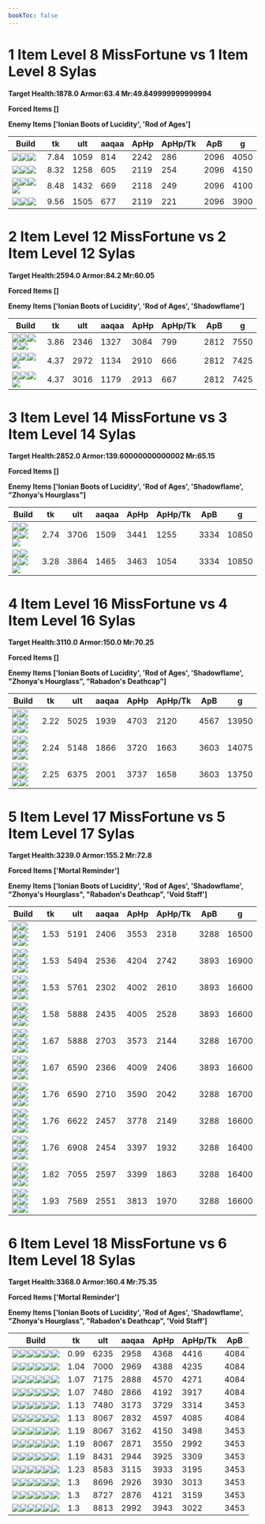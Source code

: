 ```yaml
---
bookToc: false
---
```


# 1 Item Level 8 MissFortune vs 1 Item Level 8 Sylas

**Target Health:1878.0 Armor:63.4 Mr:49.849999999999994**


**Forced Items []**


**Enemy Items ['Ionian Boots of Lucidity', 'Rod of Ages']**




Build | tk | ult | aaqaa |ApHp | ApHp/Tk | ApB | g
-|-|-|-|-|-|-|-
![](/item/3153.png)![](/item/1001.png)![](/item/1055.png)|7.84|1059|814|2242|286|2096|4050
![](/item/6675.png)![](/item/1001.png)![](/item/1055.png)|8.32|1258|605|2119|254|2096|4150
![](/item/6676.png)![](/item/1001.png)![](/item/1055.png)![](/item/1036.png)|8.48|1432|669|2118|249|2096|4100
![](/item/3142.png)![](/item/1055.png)![](/item/1036.png)|9.56|1505|677|2119|221|2096|3900




























































# 2 Item Level 12 MissFortune vs 2 Item Level 12 Sylas

**Target Health:2594.0 Armor:84.2 Mr:60.05**


**Forced Items []**


**Enemy Items ['Ionian Boots of Lucidity', 'Rod of Ages', 'Shadowflame']**




Build | tk | ult | aaqaa |ApHp | ApHp/Tk | ApB | g
-|-|-|-|-|-|-|-
![](/item/3153.png)![](/item/3142.png)![](/item/1055.png)![](/item/1036.png)![](/item/1036.png)|3.86|2346|1327|3084|799|2812|7550
![](/item/6676.png)![](/item/3142.png)![](/item/1055.png)![](/item/1037.png)|4.37|2972|1134|2910|666|2812|7425
![](/item/3142.png)![](/item/3036.png)![](/item/1055.png)![](/item/1037.png)|4.37|3016|1179|2913|667|2812|7425




























































# 3 Item Level 14 MissFortune vs 3 Item Level 14 Sylas

**Target Health:2852.0 Armor:139.60000000000002 Mr:65.15**


**Forced Items []**


**Enemy Items ['Ionian Boots of Lucidity', 'Rod of Ages', 'Shadowflame', "Zhonya's Hourglass"]**




Build | tk | ult | aaqaa |ApHp | ApHp/Tk | ApB | g
-|-|-|-|-|-|-|-
![](/item/6676.png)![](/item/3142.png)![](/item/3033.png)![](/item/1055.png)![](/item/1038.png)|2.74|3706|1509|3441|1255|3334|10850
![](/item/6676.png)![](/item/3142.png)![](/item/3036.png)![](/item/1055.png)![](/item/1038.png)|3.28|3864|1465|3463|1054|3334|10850




























































# 4 Item Level 16 MissFortune vs 4 Item Level 16 Sylas

**Target Health:3110.0 Armor:150.0 Mr:70.25**


**Forced Items []**


**Enemy Items ['Ionian Boots of Lucidity', 'Rod of Ages', 'Shadowflame', "Zhonya's Hourglass", "Rabadon's Deathcap"]**




Build | tk | ult | aaqaa |ApHp | ApHp/Tk | ApB | g
-|-|-|-|-|-|-|-
![](/item/6676.png)![](/item/3142.png)![](/item/3033.png)![](/item/3091.png)![](/item/1038.png)![](/item/1036.png)|2.22|5025|1939|4703|2120|4567|13950
![](/item/6676.png)![](/item/3142.png)![](/item/3033.png)![](/item/3046.png)![](/item/1038.png)![](/item/1037.png)|2.24|5148|1866|3720|1663|3603|14075
![](/item/6676.png)![](/item/3142.png)![](/item/3036.png)![](/item/6696.png)![](/item/1038.png)![](/item/1036.png)|2.25|6375|2001|3737|1658|3603|13750




























































# 5 Item Level 17 MissFortune vs 5 Item Level 17 Sylas

**Target Health:3239.0 Armor:155.2 Mr:72.8**


**Forced Items ['Mortal Reminder']**


**Enemy Items ['Ionian Boots of Lucidity', 'Rod of Ages', 'Shadowflame', "Zhonya's Hourglass", "Rabadon's Deathcap", 'Void Staff']**




Build | tk | ult | aaqaa |ApHp | ApHp/Tk | ApB | g
-|-|-|-|-|-|-|-
![](/item/6676.png)![](/item/3142.png)![](/item/3033.png)![](/item/3085.png)![](/item/3153.png)![](/item/1038.png)|1.53|5191|2406|3553|2318|3288|16500
![](/item/6676.png)![](/item/3142.png)![](/item/3033.png)![](/item/3091.png)![](/item/3153.png)![](/item/1038.png)|1.53|5494|2536|4204|2742|3893|16900
![](/item/6676.png)![](/item/3142.png)![](/item/3033.png)![](/item/3091.png)![](/item/3087.png)![](/item/1038.png)|1.53|5761|2302|4002|2610|3893|16600
![](/item/6676.png)![](/item/3142.png)![](/item/3033.png)![](/item/3091.png)![](/item/3095.png)![](/item/1038.png)|1.58|5888|2435|4005|2528|3893|16600
![](/item/6676.png)![](/item/3142.png)![](/item/3033.png)![](/item/3095.png)![](/item/3153.png)![](/item/1038.png)|1.67|5888|2703|3573|2144|3288|16700
![](/item/6676.png)![](/item/3142.png)![](/item/3033.png)![](/item/3091.png)![](/item/6696.png)![](/item/1038.png)|1.67|6590|2366|4009|2406|3893|16600
![](/item/6676.png)![](/item/3142.png)![](/item/3033.png)![](/item/3153.png)![](/item/6696.png)![](/item/1038.png)|1.76|6590|2710|3590|2042|3288|16700
![](/item/6676.png)![](/item/3142.png)![](/item/3033.png)![](/item/3072.png)![](/item/3087.png)![](/item/1038.png)|1.76|6622|2457|3778|2149|3288|16600
![](/item/6676.png)![](/item/3142.png)![](/item/3033.png)![](/item/3087.png)![](/item/6696.png)![](/item/1038.png)|1.76|6908|2454|3397|1932|3288|16400
![](/item/6676.png)![](/item/3142.png)![](/item/3033.png)![](/item/3095.png)![](/item/6696.png)![](/item/1038.png)|1.82|7055|2597|3399|1863|3288|16400
![](/item/6676.png)![](/item/3142.png)![](/item/3033.png)![](/item/3072.png)![](/item/6696.png)![](/item/1038.png)|1.93|7569|2551|3813|1970|3288|16600




























































# 6 Item Level 18 MissFortune vs 6 Item Level 18 Sylas

**Target Health:3368.0 Armor:160.4 Mr:75.35**


**Forced Items ['Mortal Reminder']**


**Enemy Items ['Ionian Boots of Lucidity', 'Rod of Ages', 'Shadowflame', "Zhonya's Hourglass", "Rabadon's Deathcap", 'Void Staff']**




Build | tk | ult | aaqaa |ApHp | ApHp/Tk | ApB
-|-|-|-|-|-|-
![](/item/6676.png)![](/item/3142.png)![](/item/3033.png)![](/item/3091.png)![](/item/3153.png)![](/item/3095.png)|0.99|6235|2958|4368|4416|4084
![](/item/6676.png)![](/item/3142.png)![](/item/3033.png)![](/item/3091.png)![](/item/3153.png)![](/item/6696.png)|1.04|7000|2969|4388|4235|4084
![](/item/6676.png)![](/item/3142.png)![](/item/3033.png)![](/item/3091.png)![](/item/3095.png)![](/item/3072.png)|1.07|7175|2888|4570|4271|4084
![](/item/6676.png)![](/item/3142.png)![](/item/3033.png)![](/item/3091.png)![](/item/3095.png)![](/item/6696.png)|1.07|7480|2866|4192|3917|4084
![](/item/6676.png)![](/item/3142.png)![](/item/3033.png)![](/item/3095.png)![](/item/3153.png)![](/item/6696.png)|1.13|7480|3173|3729|3314|3453
![](/item/6676.png)![](/item/3142.png)![](/item/3033.png)![](/item/3091.png)![](/item/6696.png)![](/item/3072.png)|1.13|8067|2832|4597|4085|4084
![](/item/6676.png)![](/item/3142.png)![](/item/3033.png)![](/item/3153.png)![](/item/6696.png)![](/item/3072.png)|1.19|8067|3162|4150|3498|3453
![](/item/6676.png)![](/item/3142.png)![](/item/3033.png)![](/item/3087.png)![](/item/6696.png)![](/item/3004.png)|1.19|8067|2871|3550|2992|3453
![](/item/6676.png)![](/item/3142.png)![](/item/3033.png)![](/item/3072.png)![](/item/3087.png)![](/item/6696.png)|1.19|8431|2944|3925|3309|3453
![](/item/6676.png)![](/item/3142.png)![](/item/3033.png)![](/item/3095.png)![](/item/6696.png)![](/item/3072.png)|1.23|8583|3115|3933|3195|3453
![](/item/6676.png)![](/item/3142.png)![](/item/3033.png)![](/item/3072.png)![](/item/6696.png)![](/item/3179.png)|1.3|8696|2926|3930|3013|3453
![](/item/6676.png)![](/item/3142.png)![](/item/3033.png)![](/item/3072.png)![](/item/6696.png)![](/item/3074.png)|1.3|8727|2876|4121|3159|3453
![](/item/6676.png)![](/item/3142.png)![](/item/3033.png)![](/item/3072.png)![](/item/6696.png)![](/item/6695.png)|1.3|8813|2992|3943|3022|3453




























































